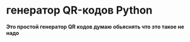 # генератор QR-кодов Python
**Это простой генератор QR кодов думаю обьяснять что это такое не надо**
